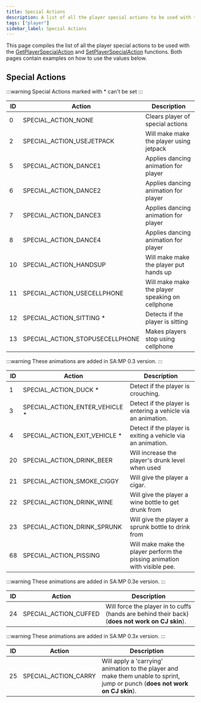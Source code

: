 ```yaml
---
title: Special Actions
description: A list of all the player special actions to be used with the [GetPlayerSpecialAction](../functions/GetPlayerSpecialAction) and [SetPlayerSpecialAction](../functions/SetPlayerSpecialAction) functions.
tags: ["player"]
sidebar_label: Special Actions
---
```


This page compiles the list of all the player special actions to be used with the [GetPlayerSpecialAction](../functions/GetPlayerSpecialAction) and [SetPlayerSpecialAction](../functions/SetPlayerSpecialAction) functions. Both pages contain examples on how to use the values below.

## Special Actions

:::warning Special Actions marked with \* can't be set :::

| ID  | Action                          | Description                                     |
| --- | ------------------------------- | ----------------------------------------------- |
| 0   | SPECIAL_ACTION_NONE             | Clears player of special actions                |
| 2   | SPECIAL_ACTION_USEJETPACK       | Will make make the player using jetpack         |
| 5   | SPECIAL_ACTION_DANCE1           | Applies dancing animation for player            |
| 6   | SPECIAL_ACTION_DANCE2           | Applies dancing animation for player            |
| 7   | SPECIAL_ACTION_DANCE3           | Applies dancing animation for player            |
| 8   | SPECIAL_ACTION_DANCE4           | Applies dancing animation for player            |
| 10  | SPECIAL_ACTION_HANDSUP          | Will make make the player put hands up          |
| 11  | SPECIAL_ACTION_USECELLPHONE     | Will make make the player speaking on cellphone |
| 12  | SPECIAL_ACTION_SITTING \*       | Detects if the player is sitting                |
| 13  | SPECIAL_ACTION_STOPUSECELLPHONE | Makes players stop using cellphone              |

:::warning These animations are added in SA:MP 0.3 version. :::

| ID  | Action                          | Description                                                               |
| --- | ------------------------------- | ------------------------------------------------------------------------- |
| 1   | SPECIAL_ACTION_DUCK \*          | Detect if the player is crouching.                                        |
| 3   | SPECIAL_ACTION_ENTER_VEHICLE \* | Detect if the player is entering a vehicle via an animation.              |
| 4   | SPECIAL_ACTION_EXIT_VEHICLE \*  | Detect if the player is exiting a vehicle via an animation.               |
| 20  | SPECIAL_ACTION_DRINK_BEER       | Will increase the player's drunk level when used                          |
| 21  | SPECIAL_ACTION_SMOKE_CIGGY      | Will give the player a cigar.                                             |
| 22  | SPECIAL_ACTION_DRINK_WINE       | Will give the player a wine bottle to get drunk from                      |
| 23  | SPECIAL_ACTION_DRINK_SPRUNK     | Will give the player a sprunk bottle to drink from                        |
| 68  | SPECIAL_ACTION_PISSING          | Will make make the player perform the pissing animation with visible pee. |

:::warning These animations are added in SA:MP 0.3e version. :::

| ID  | Action                | Description                                                                                     |
| --- | --------------------- | ----------------------------------------------------------------------------------------------- |
| 24  | SPECIAL_ACTION_CUFFED | Will force the player in to cuffs (hands are behind their back) (**does not work on CJ skin**). |

:::warning These animations are added in SA:MP 0.3x version. :::

| ID  | Action               | Description                                                                                                                   |
| --- | -------------------- | ----------------------------------------------------------------------------------------------------------------------------- |
| 25  | SPECIAL_ACTION_CARRY | Will apply a 'carrying' animation to the player and make them unable to sprint, jump or punch (**does not work on CJ skin**). |

